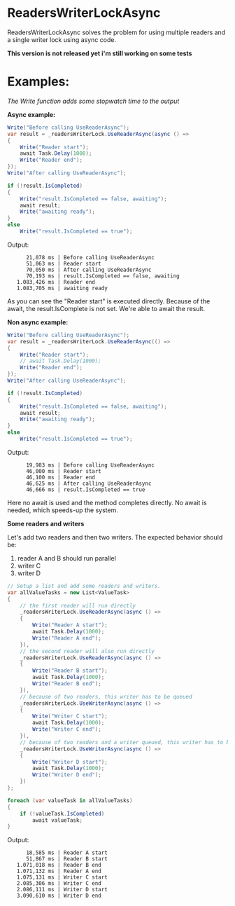 # ReadersWriterLockAsync
ReadersWriterLockAsync solves the problem for using multiple readers and a single writer lock using async code.

**This version is not released yet i'm still working on some tests**

# Examples:

*The Write function adds some stopwatch time to the output*

**Async example:**

```csharp
Write("Before calling UseReaderAsync");
var result = _readersWriterLock.UseReaderAsync(async () =>
{
    Write("Reader start");
    await Task.Delay(1000);
    Write("Reader end");
});
Write("After calling UseReaderAsync");

if (!result.IsCompleted)
{
    Write("result.IsCompleted == false, awaiting");
    await result;
    Write("awaiting ready");
}
else
    Write("result.IsCompleted == true");
```
Output:
```
      21,078 ms | Before calling UseReaderAsync
      51,063 ms | Reader start
      70,050 ms | After calling UseReaderAsync
      70,193 ms | result.IsCompleted == false, awaiting
   1.083,426 ms | Reader end
   1.083,705 ms | awaiting ready
```
   
As you can see the "Reader start" is executed directly. Because of the await, the result.IsComplete is not set. We're able to await the result.
 
**Non async example:**

```csharp
Write("Before calling UseReaderAsync");
var result = _readersWriterLock.UseReaderAsync(() =>
{
    Write("Reader start");
    // await Task.Delay(1000);
    Write("Reader end");
});
Write("After calling UseReaderAsync");

if (!result.IsCompleted)
{
    Write("result.IsCompleted == false, awaiting");
    await result;
    Write("awaiting ready");
}
else
    Write("result.IsCompleted == true");
```
Output:
```
      19,983 ms | Before calling UseReaderAsync
      46,000 ms | Reader start
      46,100 ms | Reader end
      46,625 ms | After calling UseReaderAsync
      46,666 ms | result.IsCompleted == true
```

Here no await is used and the method completes directly. No await is needed, which speeds-up the system.

**Some readers and writers**

Let's add two readers and then two writers. The expected behavior should be:
1) reader A and B should run parallel
2) writer C
3) writer D

```csharp
// Setup a list and add some readers and writers.
var allValueTasks = new List<ValueTask>
{
    // the first reader will run directly
    _readersWriterLock.UseReaderAsync(async () =>
    {
        Write("Reader A start");
        await Task.Delay(1000);
        Write("Reader A end");
    }),
    // the second reader will also run directly
    _readersWriterLock.UseReaderAsync(async () =>
    {
        Write("Reader B start");
        await Task.Delay(1000);
        Write("Reader B end");
    }),
    // because of two readers, this writer has to be queued
    _readersWriterLock.UseWriterAsync(async () =>
    {
        Write("Writer C start");
        await Task.Delay(1000);
        Write("Writer C end");
    }),
    // because of two readers and a writer queued, this writer has to be queued also
    _readersWriterLock.UseWriterAsync(async () =>
    {
        Write("Writer D start");
        await Task.Delay(1000);
        Write("Writer D end");
    })
};

foreach (var valueTask in allValueTasks)
{
    if (!valueTask.IsCompleted)
        await valueTask;
}
```
Output:
```
      18,585 ms | Reader A start
      51,867 ms | Reader B start
   1.071,018 ms | Reader B end
   1.071,132 ms | Reader A end
   1.075,131 ms | Writer C start
   2.085,306 ms | Writer C end
   2.086,111 ms | Writer D start
   3.090,610 ms | Writer D end
```
